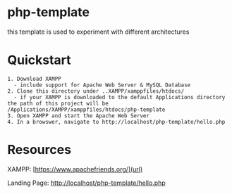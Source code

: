 # php-template
this template is used to experiment with different architectures

# Quickstart
```
1. Download XAMPP
  - include support for Apache Web Server & MySQL Database
2. Clone this directory under ..XAMPP/xamppfiles/htdocs/
  - if your XAMPP is downloaded to the default Applications directory the path of this project will be /Applications/XAMPP/xamppfiles/htdocs/php-template
3. Open XAMPP and start the Apache Web Server
4. In a browswer, navigate to http://localhost/php-template/hello.php
```

# Resources
XAMPP: [https://www.apachefriends.org/](url)

Landing Page: [http://localhost/php-template/hello.php](url)
